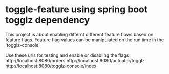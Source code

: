 # toggle-feature using spring boot togglz dependency

This project is about enabling differnt different feature flows based on feature flags.
Feature flag values can be manipulated on the run time in the 'togglz-console'

Use these urls for testing and enable or disabling the flags
http://localhost:8080/orders 
http://localhost:8080/actuator/togglz 
http://localhost:8080/togglz-console/index
